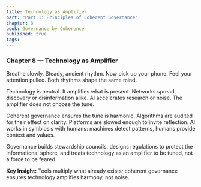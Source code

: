 ```yaml
---
title: Technology as Amplifier
part: "Part 1: Principles of Coherent Governance"
chapter: 8
book: Governance by Coherence
published: true
tags:
---
```

### Chapter 8 — Technology as Amplifier

Breathe slowly. Steady, ancient rhythm. Now pick up your phone. Feel your attention pulled. Both rhythms shape the same mind.

Technology is neutral. It amplifies what is present. Networks spread discovery or disinformation alike. AI accelerates research or noise. The amplifier does not choose the tune.

Coherent governance ensures the tune is harmonic. Algorithms are audited for their effect on clarity. Platforms are slowed enough to invite reflection. AI works in symbiosis with humans: machines detect patterns, humans provide context and values.

Governance builds stewardship councils, designs regulations to protect the informational sphere, and treats technology as an amplifier to be tuned, not a force to be feared.

**Key Insight:** Tools multiply what already exists; coherent governance ensures technology amplifies harmony, not noise.
